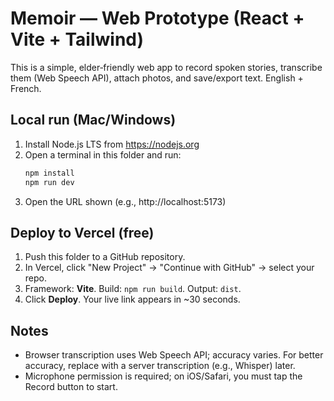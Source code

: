 # Memoir — Web Prototype (React + Vite + Tailwind)

This is a simple, elder‑friendly web app to record spoken stories, transcribe them (Web Speech API), attach photos, and save/export text. English + French.

## Local run (Mac/Windows)
1. Install Node.js LTS from https://nodejs.org
2. Open a terminal in this folder and run:
   ```bash
   npm install
   npm run dev
   ```
3. Open the URL shown (e.g., http://localhost:5173)

## Deploy to Vercel (free)
1. Push this folder to a GitHub repository.
2. In Vercel, click "New Project" → "Continue with GitHub" → select your repo.
3. Framework: **Vite**. Build: `npm run build`. Output: `dist`.
4. Click **Deploy**. Your live link appears in ~30 seconds.

## Notes
- Browser transcription uses Web Speech API; accuracy varies. For better accuracy, replace with a server transcription (e.g., Whisper) later.
- Microphone permission is required; on iOS/Safari, you must tap the Record button to start.
